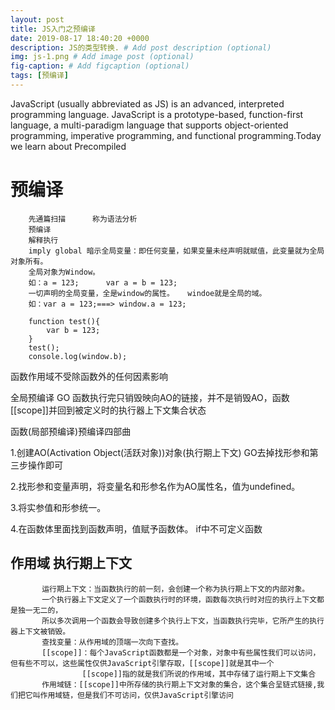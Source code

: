 ```yaml
---
layout: post
title: JS入门之预编译
date: 2019-08-17 18:40:20 +0000
description: JS的类型转换. # Add post description (optional)
img: js-1.png # Add image post (optional)
fig-caption: # Add figcaption (optional)
tags: [预编译]
---
```

JavaScript (usually abbreviated as JS) is an advanced, interpreted programming language. JavaScript is a prototype-based, function-first language, a multi-paradigm language that supports object-oriented programming, imperative programming, and functional programming.Today we learn about Precompiled
# 预编译
        先通篇扫描      称为语法分析
		预编译
		解释执行
		imply global 暗示全局变量：即任何变量，如果变量未经声明就赋值，此变量就为全局对象所有。
		全局对象为Window。
		如：a = 123;      var a = b = 123;
		一切声明的全局变量，全是window的属性。   windoe就是全局的域。
		如：var a = 123;===> window.a = 123;

		function test(){
			var b = 123;
		}
		test();
		console.log(window.b);

函数作用域不受除函数外的任何因素影响

全局预编译 GO    函数执行完只销毁映向AO的链接，并不是销毁AO，函数[[scope]]并回到被定义时的执行器上下文集合状态

函数(局部预编译)预编译四部曲

1.创建AO(Activation Object(活跃对象))对象(执行期上下文) GO去掉找形参和第三步操作即可

2.找形参和变量声明，将变量名和形参名作为AO属性名，值为undefined。

3.将实参值和形参统一。

4.在函数体里面找到函数声明，值赋予函数体。  if中不可定义函数

## 作用域 执行期上下文
		   运行期上下文：当函数执行的前一刻，会创建一个称为执行期上下文的内部对象。
		   一个执行器上下文定义了一个函数执行时的环境，函数每次执行时对应的执行上下文都是独一无二的，
		   所以多次调用一个函数会导致创建多个执行上下文，当函数执行完毕，它所产生的执行器上下文被销毁。
		   查找变量：从作用域的顶端一次向下查找。
		   [[scope]]：每个JavaScript函数都是一个对象，对象中有些属性我们可以访问，但有些不可以，这些属性仅供JavaScript引擎存取，[[scope]]就是其中一个
					[[scope]]指的就是我们所说的作用域，其中存储了运行期上下文集合
		   作用域链：[[scope]]中所存储的执行期上下文对象的集合，这个集合呈链式链接,我们把它叫作用域链，但是我们不可访问，仅供JavaScript引擎访问
				